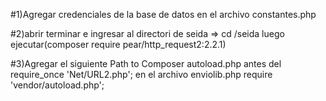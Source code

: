 #1)Agregar credenciales de la base de datos en el archivo constantes.php

#2)abrir terminar e ingresar al directori de seida => cd /seida luego ejecutar(composer require pear/http_request2:2.2.1)

#3)Agregar el siguiente Path to Composer autoload.php  antes del require_once 'Net/URL2.php'; en el archivo enviolib.php
   require 'vendor/autoload.php'; 
